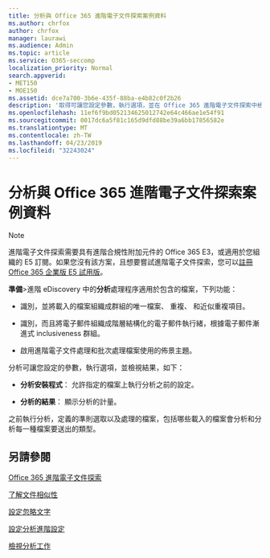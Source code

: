 ```yaml
---
title: 分析與 Office 365 進階電子文件探索案例資料
ms.author: chrfox
author: chrfox
manager: laurawi
ms.audience: Admin
ms.topic: article
ms.service: O365-seccomp
localization_priority: Normal
search.appverid:
- MET150
- MOE150
ms.assetid: dce7a700-3b6e-435f-88ba-e4b82c0f2b26
description: '取得可讓您設定參數，執行選項，並在 Office 365 進階電子文件探索中檢視結果，分析處理程序的概觀。 '
ms.openlocfilehash: 11ef6f9bd052134625012742e64c466ae1e54f91
ms.sourcegitcommit: 0017dc6a5f81c165d9dfd88be39a6bb17856582e
ms.translationtype: MT
ms.contentlocale: zh-TW
ms.lasthandoff: 04/23/2019
ms.locfileid: "32243024"
---
```

# <a name="analyze-case-data-with-office-365-advanced-ediscovery"></a>分析與 Office 365 進階電子文件探索案例資料

> [!NOTE]
> 進階電子文件探索需要具有進階合規性附加元件的 Office 365 E3，或適用於您組織的 E5 訂閱。如果您沒有該方案，且想要嘗試進階電子文件探索，您可以[註冊 Office 365 企業版 E5 試用版](https://go.microsoft.com/fwlink/p/?LinkID=698279)。 
  
**準備**\>進階 eDiscovery 中的**分析**處理程序適用於包含的檔案，下列功能： 
  
- 識別，並將載入的檔案組織成群組的唯一檔案、 重複、 和近似重複項目。
    
- 識別，而且將電子郵件組織成階層結構化的電子郵件執行緒，根據電子郵件漸進式 inclusiveness 群組。
    
- 啟用進階電子文件處理和批次處理檔案使用的佈景主題。
    
 分析可讓您設定的參數，執行選項，並檢視結果，如下： 
  
- **分析安裝程式**： 允許指定的檔案上執行分析之前的設定。
    
- **分析的結果**： 顯示分析的計量。 
    
之前執行分析，定義的準則選取以及處理的檔案，包括哪些載入的檔案會分析和分析每一種檔案要送出的類型。 
  
## <a name="see-also"></a>另請參閱

[Office 365 進階電子文件探索](office-365-advanced-ediscovery.md)
  
[了解文件相似性](understand-document-similarity-in-advanced-ediscovery.md)
  
[設定忽略文字](set-ignore-text-in-advanced-ediscovery.md)
  
[設定分析進階設定](set-analyze-advanced-settings-in-advanced-ediscovery.md)
  
[檢視分析工作](view-analyze-results-in-advanced-ediscovery.md)

